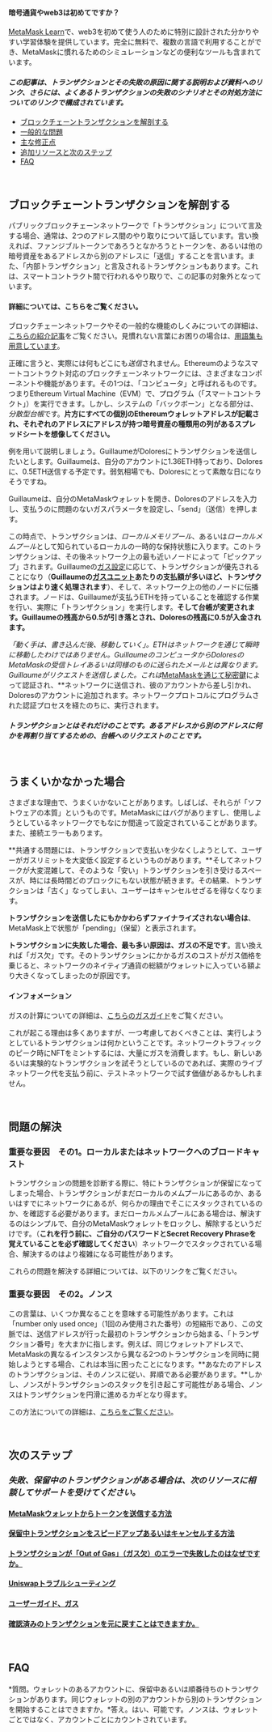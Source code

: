 
#### 暗号通貨やweb3は初めてですか？


[MetaMask Learn](https://learn.metamask.io/)で、web3を初めて使う人のために特別に設計された分かりやすい学習体験を提供しています。完全に無料で、複数の言語で利用することができ、MetaMaskに慣れるためのシミュレーションなどの便利なツールも含まれています。



#### *この記事は、トランザクションとその失敗の原因に関する説明および資料へのリンク、さらには、よくあるトランザクションの失敗のシナリオとその対処方法についてのリンクで構成されています。*


* [ブロックチェーントランザクションを解剖する](#h_01G79J04D0EN1VD8VS7C7J7KD1)
* [一般的な問題](#h_01G79J09NWA8CGR4VYC2PT5B6Y)
* [主な修正点](#h_01G79J0J8JTRPM9MRB76EN1GPP)
* [追加リソースと次のステップ](#h_01G79J0RP8ZMZ1V1SKQY70TXCT)
* [FAQ](#h_01G79J18RBK27GZCF10CGN9GKP)


 


**ブロックチェーントランザクションを解剖する**
-------------------------


パブリックブロックチェーンネットワークで「トランザクション」について言及する場合、通常は、2つのアドレス間のやり取りについて話しています。言い換えれば、ファンジブルトークンであろうとなかろうとトークンを、あるいは他の暗号資産をあるアドレスから別のアドレスに「送信」することを言います。また、「内部トランザクション」と言及されるトランザクションもあります。これは、スマートコントラクト間で行われるやり取りで、この記事の対象外となっています。



#### 詳細については、こちらをご覧ください。


ブロックチェーンネットワークやその一般的な機能のしくみについての詳細は、[こちらの紹介記事](https://metamask.zendesk.com/hc/en-us/articles/360015489611-Learn-the-basics-of-blockchains-and-Ethereum-miners-and-validators-gas-cryptocurrencies-and-NFTs-block-explorer-networks-etc-)をご覧ください。見慣れない言葉にお困りの場合は、[用語集も用意しています](https://consensys.net/knowledge-base/a-blockchain-glossary-for-beginners/)。



正確に言うと、実際には何もどこにも*送信*されません。Ethereumのようなスマートコントラクト対応のブロックチェーンネットワークには、さまざまなコンポーネントや機能があります。その1つは、「コンピュータ」と呼ばれるものです。つまりEthereum Virtual Machine（EVM）で、プログラム（「スマートコントラクト」）を実行できます。しかし、システムの「バックボーン」となる部分は、*分散型台帳*です。**片方にすべての個別のEthereumウォレットアドレスが記載され、それぞれのアドレスにアドレスが持つ暗号資産の種類用の列があるスプレッドシートを想像してください。**


例を用いて説明しましょう。GuillaumeがDoloresにトランザクションを送信したいとします。Guillaumeは、自分のアカウントに1.36ETH持っており、Doloresに、0.5ETH送信する予定です。弱気相場でも、Doloresにとって素敵な日になりそうですね。


Guillaumeは、自分のMetaMaskウォレットを開き、Doloresのアドレスを入力し、支払うのに問題のないガスパラメータを設定し、「send」（送信）を押します。


この時点で、トランザクションは、*ローカルメモリプール*、あるいは*ローカルメムプール*として知られているローカルの一時的な保持状態に入ります。このトランザクションは、その後ネットワーク上の最も近いノードによって「ピックアップ」されます。Guillaumeの[ガス設定](https://metamask.zendesk.com/hc/en-us/articles/360022895972-Using-advanced-gas-controls)に応じて、トランザクションが優先されることになり（**Guillaumeの[ガスユニット](https://metamask.zendesk.com/hc/en-us/articles/4404600179227-User-Guide-Gas)あたりの支払額が多いほど、トランザクションはより速く処理されます**）、そして、ネットワーク上の他のノードに伝播されます。ノードは、Guillaumeが支払うETHを持っていることを確認する作業を行い、実際に「トランザクション」を実行します。**そして台帳が変更されます。Guillaumeの残高から0.5が引き落とされ、Doloresの残高に0.5が入金されます。**


*「動く手は、書き込んだ後、移動していく」。*ETHはネットワークを通じて瞬時に移動したわけではありません。GuillaumeのコンピュータからDoloresのMetaMaskの受信トレイあるいは同様のものに送られたメールとは異なります。Guillaumeがリクエストを送信しました。これは**[MetaMaskを通じて秘密鍵](https://metamask.zendesk.com/hc/en-us/articles/4404722782107-User-guide-Secret-Recovery-Phrase-password-and-private-keys)によって認証され、**ネットワークに送信され、彼のアカウントから差し引かれ、Doloresのアカウントに追加されます。ネットワークプロトコルにプログラムされた認証プロセスを経たのちに、実行されます。


#### *トランザクションとはそれだけのことです。あるアドレスから別のアドレスに何かを再割り当てするための、台帳へのリクエストのことです。*


 


**うまくいかなかった場合**
---------------


さまざまな理由で、うまくいかないことがあります。しばしば、それらが「ソフトウェアの本質」というものです。MetaMaskにはバグがありますし、使用しようとしているネットワークでもなにか間違って設定されていることがあります。また、接続エラーもあります。


**共通する問題には、トランザクションで支払いを少なくしようとして、ユーザーがガスリミットを大変低く設定するというものがあります。**そしてネットワークが大変混雑して、そのような「安い」トランザクションを引き受けるスペースが、時には長時間どのブロックにもない状態が続きます。その結果、トランザクションは「古く」なってしまい、ユーザーはキャンセルせざるを得なくなります。


**トランザクションを送信したにもかかわらずファイナライズされない場合は**、MetaMask上で状態が「pending」（保留）と表示されます。


**トランザクションに失敗した場合、最も多い原因は、ガスの不足です**。言い換えれば「ガス欠」です。そのトランザクションにかかるガスのコストがガス価格を乗じると、ネットワークのネイティブ通貨の総額がウォレットに入っている額より大きくなってしまったのが原因です。



#### インフォメーション


ガスの計算についての詳細は、[こちらのガスガイド](https://metamask.zendesk.com/hc/en-us/articles/4404600179227-User-Guide-Gas)をご覧ください。



これが起こる理由は多くありますが、一つ考慮しておくべきことは、実行しようとしているトランザクションは何かということです。ネットワークトラフィックのピーク時にNFTをミントするには、大量にガスを消費します。もし、新しいあるいは実験的なトランザクションを試そうとしているのであれば、実際のライブネットワーク代を支払う前に、テストネットワークで試す価値があるかもしれません。


 


**問題の解決**
---------


### **重要な要因　その1。ローカルまたはネットワークへのブロードキャスト**


トランザクションの問題を診断する際に、特にトランザクションが保留になってしまった場合、トランザクションがまだローカルのメムプールにあるのか、あるいはすでにネットワークにあるが、何らかの理由でそこにスタックされているのか、を確認する必要があります。まだローカルメムプールにある場合は、解決するのはシンプルで、自分のMetaMaskウォレットをロックし、解除するというだけです。（**これを行う前に、ご自分のパスワードとSecret Recovery Phraseを覚えていることを必ず確認してください**）ネットワークでスタックされている場合、解決するのはより複雑になる可能性があります。


これらの問題を解決する詳細については、以下のリンクをご覧ください。  
  



### **重要な要因　その2。ノンス**


この言葉は、いくつか異なることを意味する可能性があります。これは「number only used once」（1回のみ使用された番号）の短縮形であり、この文脈では、送信アドレスが行った最初のトランザクションから始まる、「トランザクション番号」を大まかに指します。例えば、同じウォレットアドレスで、MetaMaskの異なるインスタンスから異なる2つのトランザクションを同時に開始しようとする場合、これは本当に困ったことになります。**あなたのアドレスのトランザクションは、そのノンスに従い、昇順である必要があります。**しかし、ノンスがトランザクションのスタックを引き起こす可能性がある場合、ノンスはトランザクションを円滑に進めるカギとなり得ます。


この方法についての詳細は、[こちらをご覧ください](https://metamask.zendesk.com/hc/en-us/articles/360015489251-How-to-Speed-Up-or-Cancel-a-Pending-Transaction)。


 


**次のステップ**
----------


### *失敗、保留中のトランザクションがある場合は、次のリソースに相談してサポートを受けてください。*


#### [MetaMaskウォレットからトークンを送信する方法](https://metamask.zendesk.com/hc/en-us/articles/360015488931)


#### [保留中トランザクションをスピードアップあるいはキャンセルする方法](https://metamask.zendesk.com/hc/en-us/articles/360015489251-How-to-Speed-Up-or-Cancel-a-Pending-Transaction)


#### [トランザクションが「Out of Gas」（ガス欠）のエラーで失敗したのはなぜですか。](https://metamask.zendesk.com/hc/en-us/articles/360038849792-Why-did-my-transaction-fail-with-an-Out-of-Gas-error-How-can-I-fix-it-)


#### [Uniswapトラブルシューティング](https://metamask.zendesk.com/hc/en-us/articles/360053394291-Uniswap-support-and-troubleshooting-tips)


#### [ユーザーガイド、ガス](https://metamask.zendesk.com/hc/en-us/articles/4404600179227-User-Guide-Gas)


#### [確認済みのトランザクションを元に戻すことはできますか。](https://metamask.zendesk.com/hc/en-us/articles/360059957352-Can-I-reverse-an-already-confirmed-transaction-)


 


**FAQ**
-------


#### 
*質問。ウォレットのあるアカウントに、保留中あるいは順番待ちのトランザクションがあります。同じウォレットの別のアカウントから別のトランザクションを開始することはできますか。*答え。はい、可能です。ノンスは、ウォレットごとではなく、アカウントごとにカウントされています。

